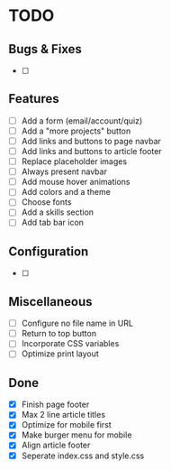# TODO

## Bugs & Fixes

- [ ]

## Features

- [ ] Add a form (email/account/quiz)
- [ ] Add a "more projects" button
- [ ] Add links and buttons to page navbar
- [ ] Add links and buttons to article footer
- [ ] Replace placeholder images
- [ ] Always present navbar
- [ ] Add mouse hover animations
- [ ] Add colors and a theme
- [ ] Choose fonts
- [ ] Add a skills section
- [ ] Add tab bar icon

## Configuration

- [ ]

## Miscellaneous

- [ ] Configure no file name in URL
- [ ] Return to top button
- [ ] Incorporate CSS variables
- [ ] Optimize print layout

## Done

- [x] Finish page footer
- [x] Max 2 line article titles
- [x] Optimize for mobile first
- [x] Make burger menu for mobile
- [x] Align article footer
- [x] Seperate index.css and style.css
